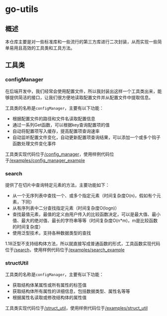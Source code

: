 # go-utils

## 概述
本仓库主要是对一些标准库和一些流行的第三方库进行二次封装，从而实现一些简单易用且高效的工具类和工具方法。

## 工具类

### configManager

在后端开发中，我们经常会使用配置文件，所以我封装出这样一个工具类出来，能够提供简洁的接口，让我们很方便地读取配置文件并从配置文件中提取信息。

工具类的名称是<code>configManager</code>，主要有以下功能：
- 根据配置文件的路径和文件名读取配置信息
- 通过一系列Get函数，可以根据key查询配置项的值
- 自动将配置项写入缓存，提高配置项查询速率
- 自动监听配置文件变化，自动更新配置项查询结果，可以添加一个或多个钩子函数处理文件变化事件

工具类实现代码位于[/config_manager](./config_manager)，使用样例代码位于[/examples/config_manager_example](./examples/config_manager_example)

### search

提供了在切片中查询特定元素的方法，主要功能如下：
- 从一个无序列表中查找一个、或多个指定元素（时间复杂度O(n)，假如有个元素，下同）
- 从有序列表中二分查找指定元素（时间复杂度O(logn)）
- 查找最值元素，最值的定义由用户传入的比较函数决定，可以是最大值、最小值、最大的绝对值、最长的字符串等等（时间复杂度O(n*m)，m是比较函数的时间复杂度）
- 使用泛型技术，支持各种数据类型的查找

1.18泛型不支持结构体方法，所以就直接写成普通函数的形式，工具函数实现代码位于[/search](./search)，使用样例代码位于[/examples/search_example](./examples/search_example)


### structUtil

工具类的名称是<code>configManager</code>，主要有以下功能：
- 获取结构体某属性或所有属性的标签值
- 获取结构体所有属性的详细信息，包括数据类型、属性名等等
- 根据属性名读取或修改结构体的属性值

工具类实现代码位于[/struct_util](./struct_util)，使用样例代码位于[/examples/struct_util](./examples/struct_util)

